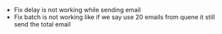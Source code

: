 - Fix delay is not working while sending email
- Fix batch is not working like if we say use 20 emails from quene it still send the total email
